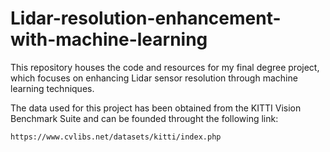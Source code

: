 # Lidar-resolution-enhancement-with-machine-learning
This repository houses the code and resources for my final degree project, which focuses on enhancing Lidar sensor resolution through machine learning techniques.

The data used for this project has been obtained from the KITTI Vision Benchmark Suite and can be founded throught the following link:
```
https://www.cvlibs.net/datasets/kitti/index.php
```

